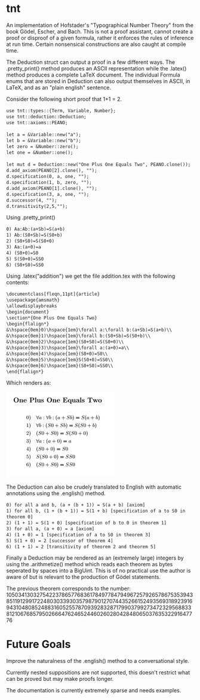 # tnt
An implementation of Hofstader's "Typographical Number Theory" from the book Gödel, Escher, and Bach. This is not a proof assistant, cannot create a proof or disproof of a given formula, rather it enforces the rules of inference at run time. Certain nonsensical constructions are also caught at compile time. 

The Deduction struct can output a proof in a few different ways. The .pretty_print() method produces an ASCII representation while the .latex() method produces a complete LaTeX document. The individual Formula enums that are stored in Deduction can also output themselves in ASCII, in LaTeX, and as an "plain english" sentence.

Consider the following short proof that 1+1 = 2.

```
use tnt::types::{Term, Variable, Number};
use tnt::deduction::Deduction;
use tnt::axioms::PEANO;

let a = &Variable::new("a");
let b = &Variable::new("b");
let zero = &Number::zero();
let one = &Number::one();

let mut d = Deduction::new("One Plus One Equals Two", PEANO.clone());
d.add_axiom(PEANO[2].clone(), "");
d.specification(0, a, one, "");
d.specification(1, b, zero, "");
d.add_axiom(PEANO[1].clone(), "");
d.specification(3, a, one, "");
d.successor(4, "");
d.transitivity(2,5,"");
```

Using .pretty_print()

```
0) Aa:Ab:(a+Sb)=S(a+b)
1) Ab:(S0+Sb)=S(S0+b)
2) (S0+S0)=S(S0+0)   
3) Aa:(a+0)=a        
4) (S0+0)=S0
5) S(S0+0)=SS0       
6) (S0+S0)=SS0
```

Using .latex("addition") we get the file addition.tex with the following contents:

```
\documentclass[fleqn,11pt]{article}
\usepackage{amsmath}
\allowdisplaybreaks
\begin{document}
\section*{One Plus One Equals Two}
\begin{flalign*}
&\hspace{0em}0)\hspace{1em}\forall a:\forall b:(a+Sb)=S(a+b)\\
&\hspace{0em}1)\hspace{1em}\forall b:(S0+Sb)=S(S0+b)\\
&\hspace{0em}2)\hspace{1em}(S0+S0)=S(S0+0)\\
&\hspace{0em}3)\hspace{1em}\forall a:(a+0)=a\\
&\hspace{0em}4)\hspace{1em}(S0+0)=S0\\
&\hspace{0em}5)\hspace{1em}S(S0+0)=SS0\\
&\hspace{0em}6)\hspace{1em}(S0+S0)=SS0\\
\end{flalign*}
```

Which renders as:

![one and one is two](https://github.com/SymmetricChaos/tnt/blob/master/examples/addition_snip.PNG?raw=true)


The Deduction can also be crudely translated to English with automatic annotations using the .english() method.

```
0) for all a and b, (a + (b + 1)) = S(a + b) [axiom]
1) for all b, (1 + (b + 1)) = S(1 + b) [specification of a to S0 in theorem 0]
2) (1 + 1) = S(1 + 0) [specification of b to 0 in theorem 1]
3) for all a, (a + 0) = a [axiom]
4) (1 + 0) = 1 [specification of a to S0 in theorem 3]
5) S(1 + 0) = 2 [successor of theorem 4]
6) (1 + 1) = 2 [transitivity of theorem 2 and theorem 5]
```

Finally a Deduction may be rendered as an (extremely large) integers by using the .arithmetize() method which reads each theorem as bytes seperated by spaces into a BigUint. This is of no practical use the author is aware of but is relevant to the production of Gödel statements.

The previous theorem corresponds to the number: 1050341303275422378657768361784977847949672579265786753539438511912991722480303393035798790127074435266152493569318923916943104808524883160525578709392832871799037992734723295688338121067685795026664762465244602602804284806503763532291647776



# Future Goals
Improve the naturalness of the .english() method to a conversational style.

Currently nested suppositions are not supported, this doesn't restrict what can be proved but may make proofs longer.

The documentation is currently extremely sparse and needs examples.